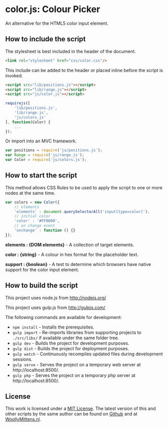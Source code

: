 # color.js: Colour Picker

An alternative for the HTML5 color input element.

## How to include the script

The stylesheet is best included in the header of the document.

```html
<link rel="stylesheet" href="css/color.css"/>
```

This include can be added to the header or placed inline before the script is invoked.

```html
<script src="lib/positions.js"></script>
<script src="lib/range.js"></script>
<script src="js/color.js"></script>
```

```js
requirejs([
	'lib/positions.js',
	'lib/range.js',
	'js/colors.js'
], function(Color) {
	...
});
```

Or import into an MVC framework.

```js
var positions = require('js/positions.js');
var Range = require('js/range.js');
var Color = require('js/colors.js');
```

## How to start the script

This method allows CSS Rules to be used to apply the script to one or more nodes at the same time.

```javascript
var colors = new Color({
	// elements
	'elements' : document.querySelectorAll('input[type=color]'),
	// initial color
	'color' : '#FF0000',
	// on change event
	'onchange' : function () {}
});
```

**elements : {DOM elements}** - A collection of target elements.

**color : {string}** - A colour in hex format for the placeholder text.

**support : {boolean}** - A test to determine which browsers have native support for the color input element.

## How to build the script

This project uses node.js from http://nodejs.org/

This project uses gulp.js from http://gulpjs.com/

The following commands are available for development:
+ `npm install` - Installs the prerequisites.
+ `gulp import` - Re-imports libraries from supporting projects to `./src/libs/` if available under the same folder tree.
+ `gulp dev` - Builds the project for development purposes.
+ `gulp dist` - Builds the project for deployment purposes.
+ `gulp watch` - Continuously recompiles updated files during development sessions.
+ `gulp serve` - Serves the project on a temporary web server at http://localhost:8500/.
+ `gulp php` - Serves the project on a temporary php server at http://localhost:8500/.

## License

This work is licensed under a [MIT License](https://opensource.org/licenses/MIT). The latest version of this and other scripts by the same author can be found on [Github](https://github.com/WoollyMittens) and at [WoollyMittens.nl](https://www.woollymittens.nl/).
